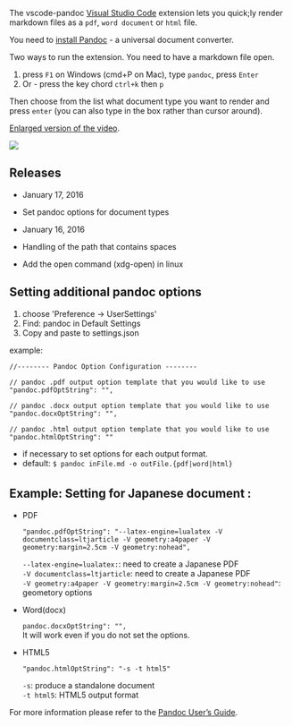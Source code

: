 The vscode-pandoc [Visual Studio Code](https://code.visualstudio.com/) extension lets you quick;ly render markdown files as a `pdf`, `word document` or `html` file.

You need to [install Pandoc](http://pandoc.org/installing.html) - a universal document converter.

Two ways to run the extension. You need to have a markdown file open.

1. press `F1` on Windows (cmd+P on Mac), type `pandoc`, press `Enter`
2. Or - press the key chord `ctrl+k` then `p`
 
Then choose from the list what document type you want to render and press `enter` (you can also type in the box rather than cursor around).

[Enlarged version of the video](https://raw.githubusercontent.com/dfinke/vscode-pandoc/master/images/vscodePandoc.gif).

![](https://raw.githubusercontent.com/dfinke/vscode-pandoc/master/images/vscodePandoc.gif)

## Releases
* January 17, 2016
 * Set pandoc options for document types
 
* January 16, 2016
 * Handling of the path that contains spaces
 * Add the open command (xdg-open) in linux

## **Setting additional pandoc options**

 1. choose 'Preference -> UserSettings'
 2. Find: pandoc in Default Settings
 3. Copy and paste to settings.json

example: 
```
//-------- Pandoc Option Configuration --------

// pandoc .pdf output option template that you would like to use
"pandoc.pdfOptString": "",

// pandoc .docx output option template that you would like to use
"pandoc.docxOptString": "",

// pandoc .html output option template that you would like to use
"pandoc.htmlOptString": ""
```

* if necessary to set options for each output format.
 * default: `$ pandoc inFile.md -o outFile.{pdf|word|html}`

## Example: Setting for Japanese document :　 

* PDF  

  `"pandoc.pdfOptString": "--latex-engine=lualatex -V documentclass=ltjarticle -V geometry:a4paper -V geometry:margin=2.5cm -V geometry:nohead",`  

  `--latex-engine=lualatex:`: need to create a Japanese PDF  
  `-V documentclass=ltjarticle`: need to create a Japanese PDF  
  `-V geometry:a4paper -V geometry:margin=2.5cm -V geometry:nohead"`: geometory options  

* Word(docx)  

  `pandoc.docxOptString": "",`  
  It will work even if you do not set the options.

* HTML5   

  `"pandoc.htmlOptString": "-s -t html5"`

  `-s`: produce a standalone document  
  `-t html5`: HTML5 output format
  
For more information please refer to the [Pandoc User’s Guide](http://pandoc.org/README.html).